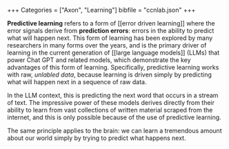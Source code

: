 +++
Categories = ["Axon", "Learning"]
bibfile = "ccnlab.json"
+++

**Predictive learning** refers to a form of [[error driven learning]] where the error signals derive from **prediction errors**: errors in the ability to predict what will happen next. This form of learning has been explored by many researchers in many forms over the years, and is the primary driver of learning in the current generation of [[large language models]] (LLMs) that power Chat GPT and related models, which demonstrate the key advantages of this form of learning. Specifically, predictive learning works with raw, _unlabled data_, because learning is driven simply by predicting what will happen next in a sequence of raw data.

In the LLM context, this is predicting the next word that occurs in a stream of text. The impressive power of these models derives directly from their ability to learn from vast collections of written material scraped from the internet, and this is only possible because of the use of predictive learning.

The same principle applies to the brain: we can learn a tremendous amount about our world simply by trying to predict what happens next.

